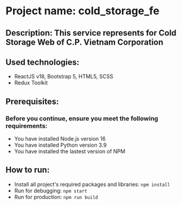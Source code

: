 # Project name: cold_storage_fe
## Description: This service represents for Cold Storage Web of C.P. Vietnam Corporation
## Used technologies:
- ReactJS v18, Bootstrap 5, HTML5, SCSS
- Redux Toolkit
## Prerequisites:
### Before you continue, ensure you meet the following requirements:
- You have installed Node.js version 16
- You have installed Python version 3.9
- You have installed the lastest version of NPM
## How to run:
- Install all project's required packages and libraries: ```npm install```
- Run for debugging: ```npm start```
- Run for production: ```npm run build```
